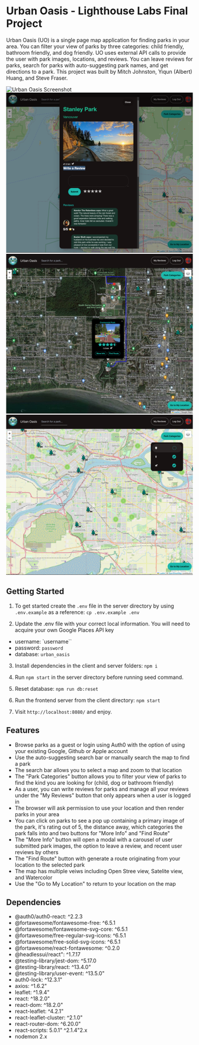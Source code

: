 # Urban Oasis - Lighthouse Labs Final Project

Urban Oasis (UO) is a single page map application for finding parks in your area. You can filter your view of parks by three categories: child friendly, bathroom friendly, and dog friendly. UO uses external API calls to provide the user with park images, locations, and reviews. You can leave reviews for parks, search for parks with auto-suggesting park names, and get directions to a park. This project was built by Mitch Johnston, Yiqun (Albert) Huang, and Steve Fraser.


![Urban Oasis Screenshot](docs/urban_oasis_main_screenshot.png)
![Urban Oasis Screenshot](docs/urban_oasis_detail_screenshot.png)
![Urban Oasis Screenshot](docs/urban_oasis_route_screenshot.png)
![Urban Oasis Screenshot](docs/urban_oasis_filter_screenshot.png)


## Getting Started

1. To get started create the `.env` file in the server directory by using `.env.example` as a reference: `cp .env.example .env`

2. Update the .env file with your correct local information. You will need to acquire your own Google Places API key

- username: `username``
- password: `password`
- database: `urban_oasis`

3. Install dependencies in the client and server folders: `npm i` 

4. Run `npm start` in the server directory before running seed command.

5. Reset database: `npm run db:reset`

6. Run the frontend server from the client directory: `npm start`

7. Visit `http://localhost:8080/` and enjoy.

## Features

- Browse parks as a guest or login using Auth0 with the  option of using your existing Google, Github or Apple account
- Use the auto-suggesting search bar or manually search the map to find a park
- The search bar allows you to select a map and zoom to that location
- The "Park Categories" button allows you to filter your view of parks to find the kind you are looking for (child, dog or bathroom friendly)
- As a user, you can write reviews for parks and manage all your reviews under the "My Reviews" button that only appears when a user is logged in
- The browser will ask permission to use your location and then render parks in your area
- You can click on parks to see a pop up containing a primary image of the park, it's rating out of 5, the distance away, which categories the park falls into and two buttons for "More Info" and "Find Route"
- The "More Info" button will open a modal with a carousel of user submitted park images, the option to leave a review, and recent user reviews by others
- The "Find Route" button with generate a route originating from your location to the selected park
- The map has multiple veiws including Open Stree view, Satelite view, and Watercolor
- Use the "Go to My Location" to return to your location on the map

## Dependencies
- @auth0/auth0-react: ^2.2.3
- @fortawesome/fontawesome-free: ^6.5.1
- @fortawesome/fontawesome-svg-core: ^6.5.1
- @fortawesome/free-regular-svg-icons: ^6.5.1
- @fortawesome/free-solid-svg-icons: ^6.5.1
- @fortawesome/react-fontawesome: ^0.2.0
- @headlessui/react": ^1.7.17
- @testing-library/jest-dom: ^5.17.0
- @testing-library/react: ^13.4.0"
- @testing-library/user-event: ^13.5.0"
- auth0-lock: ^12.3.1"
- axios: ^1.6.2"
- leaflet: ^1.9.4"
- react: ^18.2.0"
- react-dom: ^18.2.0"
- react-leaflet: ^4.2.1"
- react-leaflet-cluster: ^2.1.0"
- react-router-dom: ^6.20.0"
- react-scripts: 5.0.1"
 ^2.1.4"2.x
- nodemon 2.x
